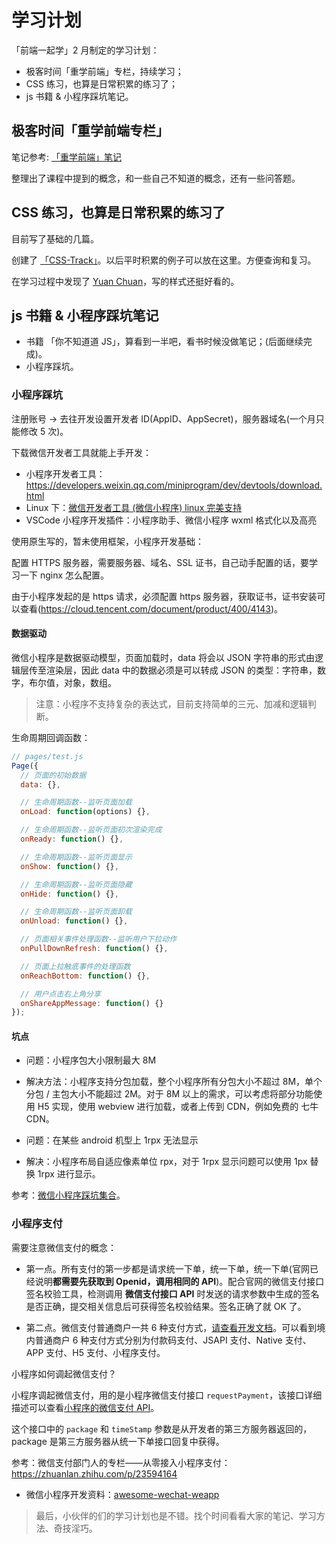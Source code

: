 # 学习计划

「前端一起学」2 月制定的学习计划：

- 极客时间「重学前端」专栏，持续学习；
- CSS 练习，也算是日常积累的练习了；
- js 书籍 & 小程序踩坑笔记。

## 极客时间「重学前端专栏」

笔记参考: [「重学前端」笔记](https://github.com/AlvinMi/2019-Daily/blob/master/Jan%26Feb/%E6%9E%81%E5%AE%A2%E6%97%B6%E9%97%B4-%E9%87%8D%E5%AD%A6%E5%89%8D%E7%AB%AF/%E9%87%8D%E5%AD%A6%E5%89%8D%E7%AB%AF%E7%AE%80%E4%BB%8B.md)

整理出了课程中提到的概念，和一些自己不知道的概念，还有一些问答题。

## CSS 练习，也算是日常积累的练习了

目前写了基础的几篇。

创建了 [「CSS-Track」](https://alvinmi.github.io/CSS-Track/#/)。以后平时积累的例子可以放在这里。方便查询和复习。

在学习过程中发现了 [Yuan Chuan](https://yuanchuan.name/)，写的样式还挺好看的。

## js 书籍 & 小程序踩坑笔记

- 书籍 「你不知道道 JS」，算看到一半吧，看书时候没做笔记；(后面继续完成)。
- 小程序踩坑。

### 小程序踩坑

注册账号 -> 去往开发设置开发者 ID(AppID、AppSecret)，服务器域名(一个月只能修改 5 次)。

下载微信开发者工具就能上手开发：

- 小程序开发者工具：https://developers.weixin.qq.com/miniprogram/dev/devtools/download.html
- Linux 下：[微信开发者工具 (微信小程序) linux 完美支持](https://github.com/cytle/wechat_web_devtools)
- VSCode 小程序开发插件：小程序助手、微信小程序 wxml 格式化以及高亮

使用原生写的，暂未使用框架，小程序开发基础：

配置 HTTPS 服务器，需要服务器、域名、SSL 证书，自己动手配置的话，要学习一下 nginx 怎么配置。

由于小程序发起的是 https 请求，必须配置 https 服务器，获取证书，证书安装可以查看(https://cloud.tencent.com/document/product/400/4143)。

#### 数据驱动

微信小程序是数据驱动模型，页面加载时，data 将会以 JSON 字符串的形式由逻辑层传至渲染层，因此 data 中的数据必须是可以转成 JSON 的类型：字符串，数字，布尔值，对象，数组。

> 注意：小程序不支持复杂的表达式，目前支持简单的三元、加减和逻辑判断。

生命周期回调函数：

```js
// pages/test.js
Page({
  // 页面的初始数据
  data: {},

  // 生命周期函数--监听页面加载
  onLoad: function(options) {},

  // 生命周期函数--监听页面初次渲染完成
  onReady: function() {},

  // 生命周期函数--监听页面显示
  onShow: function() {},

  // 生命周期函数--监听页面隐藏
  onHide: function() {},

  // 生命周期函数--监听页面卸载
  onUnload: function() {},

  // 页面相关事件处理函数--监听用户下拉动作
  onPullDownRefresh: function() {},

  // 页面上拉触底事件的处理函数
  onReachBottom: function() {},

  // 用户点击右上角分享
  onShareAppMessage: function() {}
});
```

#### 坑点

- 问题：小程序包大小限制最大 8M
- 解决方法：小程序支持分包加载，整个小程序所有分包大小不超过 8M，单个分包 / 主包大小不能超过 2M。对于 8M 以上的需求，可以考虑将部分功能使用 H5 实现，使用 webview 进行加载，或者上传到 CDN，例如免费的 七牛 CDN。

- 问题：在某些 android 机型上 1rpx 无法显示
- 解决：小程序布局自适应像素单位 rpx，对于 1rpx 显示问题可以使用 1px 替换 1rpx 进行显示。

参考：[微信小程序踩坑集合](http://wechat.twindy.org/)。

### 小程序支付

需要注意微信支付的概念：

- 第一点。所有支付的第一步都是请求统一下单，统一下单，统一下单(官网已经说明**都需要先获取到 Openid，调用相同的 API**)。配合官网的微信支付接口签名校验工具，检测调用 **微信支付接口 API** 时发送的请求参数中生成的签名是否正确，提交相关信息后可获得签名校验结果。签名正确了就 OK 了。

- 第二点。微信支付普通商户一共 6 种支付方式，[请查看开发文档](https://pay.weixin.qq.com/wiki/doc/api/index.html)。可以看到境内普通商户 6 种支付方式分别为付款码支付、JSAPI 支付、Native 支付、APP 支付、H5 支付、小程序支付。

小程序如何调起微信支付？

小程序调起微信支付，用的是小程序微信支付接口 `requestPayment`，该接口详细描述可以查看[小程序的微信支付 API](https://pay.weixin.qq.com/wiki/doc/api/wxa/wxa_api.php?chapter=7_3&index=1)。

这个接口中的 `package` 和 `timeStamp` 参数是从开发者的第三方服务器返回的，package 是第三方服务器从统一下单接口回复中获得。

参考：微信支付部门人的专栏——从零接入小程序支付：https://zhuanlan.zhihu.com/p/23594164

- 微信小程序开发资料：[awesome-wechat-weapp](https://github.com/justjavac/awesome-wechat-weapp)

> 最后，小伙伴的们的学习计划也是不错。找个时间看看大家的笔记、学习方法、奇技淫巧。